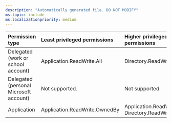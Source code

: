 ```yaml
---
description: "Automatically generated file. DO NOT MODIFY"
ms.topic: include
ms.localizationpriority: medium
---
```


|Permission type|Least privileged permissions|Higher privileged permissions|
|:---|:---|:---|
|Delegated (work or school account)|Application.ReadWrite.All|Directory.ReadWrite.All|
|Delegated (personal Microsoft account)|Not supported.|Not supported.|
|Application|Application.ReadWrite.OwnedBy|Application.ReadWrite.All, Directory.ReadWrite.All|

